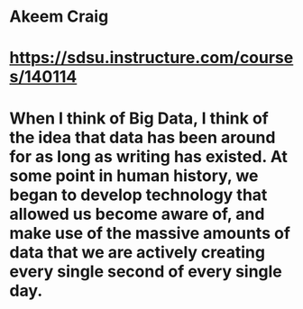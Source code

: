 # Akeem Craig
# https://sdsu.instructure.com/courses/140114
# When I think of Big Data, I think of the idea that data has been around for as long as writing has existed.  At some point in human history, we began to develop technology that allowed us become aware of, and make use of the massive amounts of data that we are actively creating every single second of every single day. 
